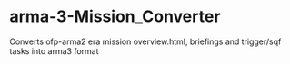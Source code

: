 # arma-3-Mission_Converter
Converts ofp-arma2 era mission overview.html, briefings and trigger/sqf tasks into arma3 format
